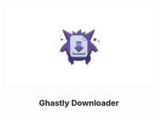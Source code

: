 <br>
<div align="center">
    <img src="./img/logo.png"  height="160">
    <h3 align="center">Ghastly Downloader</h3>
</div>
